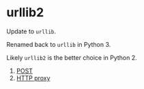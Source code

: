 # urllib2

Update to `urllib`.

Renamed back to `urllib` in Python 3.

Likely `urllib2` is the better choice in Python 2.

1. [POST](post.py)
1. [HTTP proxy](http_proxy.py)
